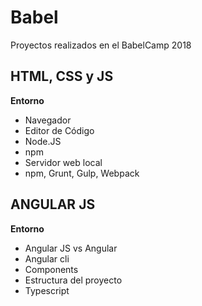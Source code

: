 # Babel
Proyectos realizados en el BabelCamp 2018

## HTML, CSS y JS
<b> Entorno </b>
* Navegador
* Editor de Código
* Node.JS
* npm
* Servidor web local
* npm, Grunt, Gulp, Webpack

## ANGULAR JS
<b> Entorno </b>
* Angular JS vs Angular
* Angular cli
* Components
* Estructura del proyecto
* Typescript